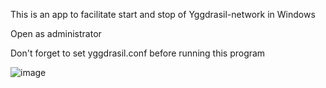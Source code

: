 This is an app to facilitate start and stop of Yggdrasil-network in Windows


Open as administrator

Don't forget to set yggdrasil.conf before running this program


![image](https://github.com/user-attachments/assets/6e49a39b-3399-448c-ae11-ac92f8daeb23)

